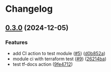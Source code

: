 # Changelog

## [0.3.0](https://github.com/dsb-norge/terraform-azurerm-consumption-budget-monitoring/compare/v0.2.1...v0.3.0) (2024-12-05)


### Features

* add CI action to test module ([#5](https://github.com/dsb-norge/terraform-azurerm-consumption-budget-monitoring/issues/5)) ([d0b852a](https://github.com/dsb-norge/terraform-azurerm-consumption-budget-monitoring/commit/d0b852af1e3d191718183c334641b60ab1097c01))
* module ci with terraform test ([#9](https://github.com/dsb-norge/terraform-azurerm-consumption-budget-monitoring/issues/9)) ([26214ba](https://github.com/dsb-norge/terraform-azurerm-consumption-budget-monitoring/commit/26214ba34516a011d97dac9a07db593d80a5e19d))
* test tf-docs action ([9fe4712](https://github.com/dsb-norge/terraform-azurerm-consumption-budget-monitoring/commit/9fe4712cc1a63249c00ec1000bdf735c7d43918c))

